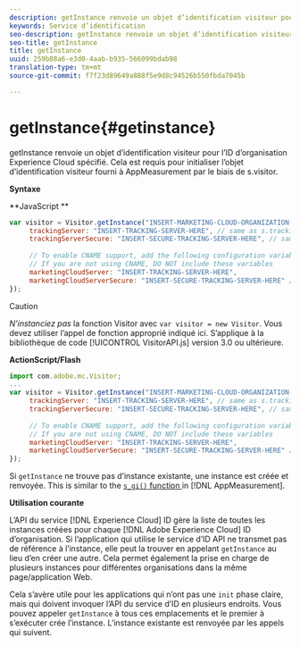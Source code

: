 ```yaml
---
description: getInstance renvoie un objet d’identification visiteur pour l’ID d’organisation Experience Cloud spécifié. Cela est requis pour initialiser l’objet d’identification visiteur fourni à AppMeasurement par le biais de s.visitor.
keywords: Service d’identification
seo-description: getInstance renvoie un objet d’identification visiteur pour l’ID d’organisation Experience Cloud spécifié. Cela est requis pour initialiser l’objet d’identification visiteur fourni à AppMeasurement par le biais de s.visitor.
seo-title: getInstance
title: getInstance
uuid: 259b88a6-e3d0-4aab-b935-566099bdab98
translation-type: tm+mt
source-git-commit: f7f23d89649a888f5e9d8c94526b550fbda7045b

---
```



# getInstance{#getinstance}

getInstance renvoie un objet d’identification visiteur pour l’ID d’organisation Experience Cloud spécifié. Cela est requis pour initialiser l’objet d’identification visiteur fourni à AppMeasurement par le biais de s.visitor.

**Syntaxe**

**JavaScript **

```js
var visitor = Visitor.getInstance("INSERT-MARKETING-CLOUD-ORGANIZATION-ID-HERE", { 
     trackingServer: "INSERT-TRACKING-SERVER-HERE", // same as s.trackingServer 
     trackingServerSecure: "INSERT-SECURE-TRACKING-SERVER-HERE", // same as s.trackingServerSecure 
 
     // To enable CNAME support, add the following configuration variables 
     // If you are not using CNAME, DO NOT include these variables 
     marketingCloudServer: "INSERT-TRACKING-SERVER-HERE", 
     marketingCloudServerSecure: "INSERT-SECURE-TRACKING-SERVER-HERE" // same as s.trackingServerSecure 
});
```

>[!CAUTION]
>
>*N’instanciez pas* la fonction Visitor avec `var visitor = new Visitor`. Vous devez utiliser l’appel de fonction approprié indiqué ici. S’applique à la bibliothèque de code [!UICONTROL VisitorAPI.js] version 3.0 ou ultérieure.

**ActionScript/Flash**

```js
import com.adobe.mc.Visitor; 
... 
var visitor = Visitor.getInstance("INSERT-MARKETING-CLOUD-ORGANIZATION-ID-HERE", { 
     trackingServer: "INSERT-TRACKING-SERVER-HERE", // same as s.trackingServer 
     trackingServerSecure: "INSERT-SECURE-TRACKING-SERVER-HERE", // same as s.trackingServerSecure 
 
     // To enable CNAME support, add the following configuration variables 
     // If you are not using CNAME, DO NOT include these variables 
     marketingCloudServer: "INSERT-TRACKING-SERVER-HERE", 
     marketingCloudServerSecure: "INSERT-SECURE-TRACKING-SERVER-HERE" // same as s.trackingServerSecure 
});
```

Si `getInstance` ne trouve pas d’instance existante, une instance est créée et renvoyée. This is similar to the [ `s_gi()` function ](https://marketing.adobe.com/resources/help/en_US/sc/implement/?f=function_s_gi.html) in [!DNL AppMeasurement].

**Utilisation courante**

L’API du service [!DNL Experience Cloud] ID gère la liste de toutes les instances créées pour chaque [!DNL Adobe Experience Cloud] ID d’organisation. Si l’application qui utilise le service d’ID API ne transmet pas de référence à l’instance, elle peut la trouver en appelant `getInstance` au lieu d’en créer une autre. Cela permet également la prise en charge de plusieurs instances pour différentes organisations dans la même page/application Web.

Cela s’avère utile pour les applications qui n’ont pas une `init` phase claire, mais qui doivent invoquer l’API du service d’ID en plusieurs endroits. Vous pouvez appeler `getInstance` à tous ces emplacements et le premier à s’exécuter crée l’instance. L’instance existante est renvoyée par les appels qui suivent.
